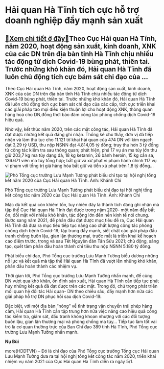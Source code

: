 Hải quan Hà Tĩnh tích cực hỗ trợ doanh nghiệp đẩy mạnh sản xuất
===============================================================

[:gift:Xem chi tiết ở đây:gift:](https://hddtvn.com/hai-quan-ha-tinh-tich-cuc-ho-tro-doanh-nghiep-day-manh-san-xuat/)Theo Cục Hải quan Hà Tĩnh, năm 2020, hoạt động sản xuất, kinh doanh, XNK của các DN trên địa bàn tỉnh Hà Tĩnh chịu nhiều tác động từ dịch Covid-19 bùng phát, thiên tai. Trước những khó khăn đó, Hải quan Hà Tĩnh đã luôn chủ động tích cực bám sát chỉ đạo của …
------------------------------------------------------------------------------------------------------------------------------------------------------------------------------------------------------------------------------------------------------------------


Theo Cục Hải quan Hà Tĩnh, năm 2020, hoạt động sản xuất, kinh doanh, XNK của các DN trên địa bàn tỉnh Hà Tĩnh chịu nhiều tác động từ dịch Covid-19 bùng phát, thiên tai. Trước những khó khăn đó, Hải quan Hà Tĩnh đã luôn chủ động tích cực bám sát chỉ đạo của các cấp, tích cực triển khai các giải pháp tạo mọi điều kiện thuận lợi cho hoạt động XNK, thông quan hàng hoá cho DN,đồng thời bảo đảm công tác phòng chống dịch Covid-19 hiệu quả.


Nhờ vậy, kết thúc năm 2020, trên các mặt công tác, Hải quan Hà Tĩnh đã đạt được những kết quả đáng ghi nhận. Thống kê cho thấy, đơn vị đã tiếp nhận và làm thủ tục cho 11.121 tờ khai hải quan của 474 DN với kim ngạch đạt 3,29 tỷ USD, thu nộp NSNN đạt 4.814,05 tỷ đồng; truy thu hơn 3 tỷ đồng từ công tác kiểm tra sau thông quan; phát hiện, phá 17 vụ án ma túy lớn thu giữ 203,7 kg ma túy dạng đá, 18 kg ketamin, 26 bánh heroin, 15 kg cần sa, 136.671 viên ma túy tổng hợp; bắt giữ và xử phạt vi phạm hành chính 117 vụ vi phạm với tổng trị giá hàng hóa bắt giữ và tiền xử phạt trên 1,8 tỷ đồng…





![Phó Tổng cục trưởng Lưu Mạnh Tưởng phát biểu chỉ tạo tại hội nghị tổng kết năm 2020 của Cục Hải quan Hà Tĩnh. Ảnh: Khánh Chi](https://hddtvn.com/wp-content/uploads/2021/01/2220_IMG_2059.jpg "Phó Tổng cục trưởng Lưu Mạnh Tưởng phát biểu chỉ tạo tại hội nghị tổng kết năm 2020 của Cục Hải quan Hà Tĩnh. Ảnh: Khánh Chi")


Phó Tổng cục trưởng Lưu Mạnh Tưởng phát biểu chỉ đạo tại hội nghị tổng kết công tác năm 2020 của Cục Hải quan Hà Tĩnh. Ảnh: Khánh Chi



Mặc dù kết quả còn khiêm tốn, tuy nhiên đây là thành tích đáng ghi nhận mà tập thể Cục Hải quan Hà Tĩnh đạt được trong năm 2020- một năm đầy bất ổn, đối mặt với nhiều khó khăn, tác động lớn đến nền kinh tế nói chung. Bước sang năm 2021, để phấn đấu đạt được mục tiêu đề ra, Cục Hải quan Hà Tĩnh đã đưa ra mục tiêu tiếp tục nâng cao chất lượng công tác phòng chống dịch bệnh Covid-19; tập trung đẩy mạnh, siết chặt các giải pháp đấu tranh chống buôn lậu, gian lận thương mại, trước mắt là triển khai kế hoạch cao điểm trước, trong và sau Tết Nguyên đán Tân Sửu 2021; chủ động, sáng tạo, quết tâm phấn đấu hoàn thành chỉ tiêu thu nộp NSNN 5.180 tỷ đồng.


Phát biểu chỉ đạo, Phó Tổng cục trưởng Lưu Mạnh Tưởng biểu dương những nỗ lực và kết quả mà tập thể Hải quan Hà Tĩnh đã vượt lên những khó khăn, phấn đấu hoàn thành các nhiệm vụ.


Thời gian tới, Phó Tổng cục trưởng Lưu Mạnh Tưởng nhấn mạnh, để cùng DN vượt qua khó khăn, ổn định sản xuất, Hải quan Hà Tĩnh cần tiếp tục phát huy những kết quả đã đạt được trên các mặt. Trong đó, chú trọng phát triển mối quan hệ đối tác Hải quan- DN theo chiều sâu, đẩy mạnh hơn nữa các giải pháp hỗ trợ DN phục hồi sau dịch Covid-19.


Đặc biệt, với một địa bàn “nóng” về tình trạng vận chuyển trái phép hàng cấm, Hải quan Hà Tĩnh cần tập trung hơn nữa việc nâng cao hiệu quả công tác kiểm tra, giám sát, đấu tranh không khoan nhượng với các đối tượng buôn lậu, gian lận thương mại và phòng chống ma túy… Tiếp tục làm tốt vai trò là cơ quan thường trực của Ban Chỉ đạo 389 tỉnh Hà Tĩnh, Phó Tổng cục trưởng Lưu Mạnh Tưởng nhấn mạnh.




**Nụ Bùi**



more(HDDTVN) – Đó là chỉ đạo của Phó Tổng cục trưởng Tổng cục Hải quan Lưu Mạnh Tưởng đưa ra tại hội nghị tổng kết công tác năm 2020, triển khai nhiệm vụ năm 2021 của Cục Hải quan Hà Tĩnh diễn ra ngày 5/1.

